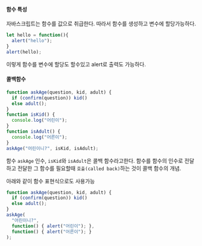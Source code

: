
#### 함수 특성
자바스크립트는 함수를 값으로 취급한다.
따라서 함수를 생성하고 변수에 할당가능하다.
```JAVASCRIPT
let hello = function(){
  alert("hello");
}
alert(hello);
```
이렇게 함수를 변수에 할당도 할수있고 alert로 출력도 가능하다.


#### 콜백함수

```javascript
function askAge(question, kid, adult) {
  if (confirm(question)) kid()
  else adult();
}
function isKid() {
  console.log("어린이");
}
function isAdult() {
  console.log("어른이");
}
askAge("어린이니?", isKid, isAdult);
```

함수 `askAge` 인수, `isKid`와 `isAdult`은 콜백 함수라고한다.
함수를 함수의 인수로 전달하고 전달한 그 함수를 필요할때 `호출(called back)`하는 것이 콜백 함수의 개념.

아래와 같이 함수 표현식으로도 사용가능
```javascript
function askAge(question, kid, adult) {
  if (confirm(question)) kid()
  else adult();
}
askAge(
  "어린이니?",
  function() { alert("어린이"); },
  function() { alert("어른이"); }
);
```

